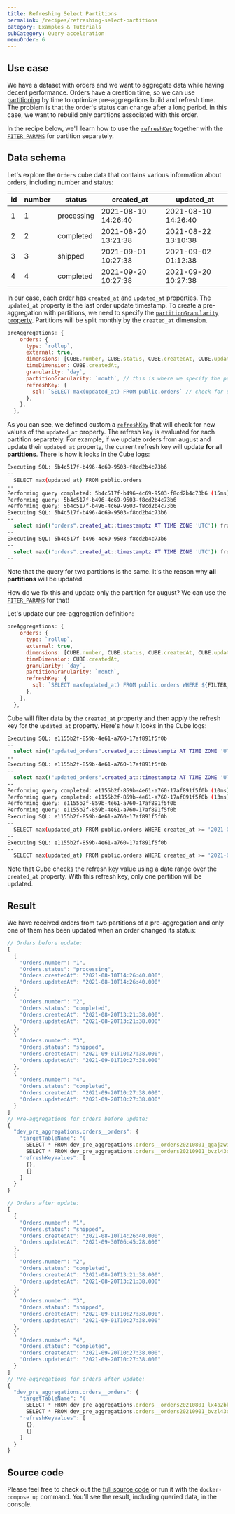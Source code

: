 ```yaml
---
title: Refreshing Select Partitions
permalink: /recipes/refreshing-select-partitions
category: Examples & Tutorials
subCategory: Query acceleration
menuOrder: 6
---
```


## Use case

We have a dataset with orders and we want to aggregate data while having decent
performance. Orders have a creation time, so we can use
[partitioning](https://cube.dev/docs/caching/using-pre-aggregations#partitioning)
by time to optimize pre-aggregations build and refresh time. The problem is that the
order's status can change after a long period. In this case, we want to rebuild only
partitions associated with this order.

In the recipe below, we'll learn how to use the
[`refreshKey`](https://cube.dev/docs/schema/reference/pre-aggregations#parameters-refresh-key-sql)
together with the
[`FITER_PARAMS`](https://cube.dev/docs/schema/reference/cube#filter-params) for
partition separately.

## Data schema

Let's explore the `Orders` cube data that contains various information about
orders, including number and status:

| id  | number | status     | created_at          | updated_at          |
| --- | ------ | ---------- | ------------------- | ------------------- |
| 1   | 1      | processing | 2021-08-10 14:26:40 | 2021-08-10 14:26:40 |
| 2   | 2      | completed  | 2021-08-20 13:21:38 | 2021-08-22 13:10:38 |
| 3   | 3      | shipped    | 2021-09-01 10:27:38 | 2021-09-02 01:12:38 |
| 4   | 4      | completed  | 2021-09-20 10:27:38 | 2021-09-20 10:27:38 |

In our case, each order has `created_at` and `updated_at` properties. The
`updated_at` property is the last order update timestamp. To create a
pre-aggregation with partitions, we need to specify the
[`partitionGranularity` property](https://cube.dev/docs/schema/reference/pre-aggregations#partition-granularity).
Partitions will be split monthly by the `created_at` dimension.

```javascript
preAggregations: {
    orders: {
      type: `rollup`,
      external: true,
      dimensions: [CUBE.number, CUBE.status, CUBE.createdAt, CUBE.updatedAt],
      timeDimension: CUBE.createdAt,
      granularity: `day`,
      partitionGranularity: `month`, // this is where we specify the partition
      refreshKey: {
        sql: `SELECT max(updated_at) FROM public.orders` // check for updates of the updated_at property
      },
    },
  },
```

As you can see, we defined custom a
[`refreshKey`](https://cube.dev/docs/schema/reference/pre-aggregations#parameters-refresh-key-sql)
that will check for new values of the `updated_at` property. The refresh key is
evaluated for each partition separately. For example, if we update orders
from august and update their `updated_at` property, the current refresh key will
update **for all partitions**. There is how it looks in the Cube logs:

```bash
Executing SQL: 5b4c517f-b496-4c69-9503-f8cd2b4c73b6
--
  SELECT max(updated_at) FROM public.orders
--
Performing query completed: 5b4c517f-b496-4c69-9503-f8cd2b4c73b6 (15ms)
Performing query: 5b4c517f-b496-4c69-9503-f8cd2b4c73b6
Performing query: 5b4c517f-b496-4c69-9503-f8cd2b4c73b6
Executing SQL: 5b4c517f-b496-4c69-9503-f8cd2b4c73b6
--
  select min(("orders".created_at::timestamptz AT TIME ZONE 'UTC')) from public.orders AS "orders"
--
Executing SQL: 5b4c517f-b496-4c69-9503-f8cd2b4c73b6
--
  select max(("orders".created_at::timestamptz AT TIME ZONE 'UTC')) from public.orders AS "orders"
--
```

Note that the query for two partitions is the same. It's the reason why **all
partitions** will be updated.

How do we fix this and update only the partition for august? We can use the
[`FITER_PARAMS`](https://cube.dev/docs/schema/reference/cube#filter-params) for
that!

Let's update our pre-aggregation definition:

```javascript
preAggregations: {
    orders: {
      type: `rollup`,
      external: true,
      dimensions: [CUBE.number, CUBE.status, CUBE.createdAt, CUBE.updatedAt],
      timeDimension: CUBE.createdAt,
      granularity: `day`,
      partitionGranularity: `month`,
      refreshKey: {
        sql: `SELECT max(updated_at) FROM public.orders WHERE ${FILTER_PARAMS.Orders.createdAt.filter('created_at')}`
      },
    },
  },
```

Cube will filter data by the `created_at` property and then apply the refresh key for the `updated_at` property.
Here's how it looks in the Cube logs:

```bash
Executing SQL: e1155b2f-859b-4e61-a760-17af891f5f0b
--
  select min(("updated_orders".created_at::timestamptz AT TIME ZONE 'UTC')) from public.orders AS "updated_orders"
--
Executing SQL: e1155b2f-859b-4e61-a760-17af891f5f0b
--
  select max(("updated_orders".created_at::timestamptz AT TIME ZONE 'UTC')) from public.orders AS "updated_orders"
--
Performing query completed: e1155b2f-859b-4e61-a760-17af891f5f0b (10ms)
Performing query completed: e1155b2f-859b-4e61-a760-17af891f5f0b (13ms)
Performing query: e1155b2f-859b-4e61-a760-17af891f5f0b
Performing query: e1155b2f-859b-4e61-a760-17af891f5f0b
Executing SQL: e1155b2f-859b-4e61-a760-17af891f5f0b
--
  SELECT max(updated_at) FROM public.orders WHERE created_at >= '2021-08-01T00:00:00.000Z'::timestamptz AND created_at <= '2021-08-31T23:59:59.999Z'::timestamptz
--
Executing SQL: e1155b2f-859b-4e61-a760-17af891f5f0b
--
  SELECT max(updated_at) FROM public.orders WHERE created_at >= '2021-09-01T00:00:00.000Z'::timestamptz AND created_at <= '2021-09-30T23:59:59.999Z'::timestamptz
```

Note that Cube checks the refresh key value using a date range over the
`created_at` property. With this refresh key, only one partition will be updated.

## Result

We have received orders from two partitions of a pre-aggregation and only one of
them has been updated when an order changed its status:

```javascript
// Orders before update:
[
  {
    "Orders.number": "1",
    "Orders.status": "processing",
    "Orders.createdAt": "2021-08-10T14:26:40.000",
    "Orders.updatedAt": "2021-08-10T14:26:40.000"
  },
  {
    "Orders.number": "2",
    "Orders.status": "completed",
    "Orders.createdAt": "2021-08-20T13:21:38.000",
    "Orders.updatedAt": "2021-08-20T13:21:38.000"
  },
  {
    "Orders.number": "3",
    "Orders.status": "shipped",
    "Orders.createdAt": "2021-09-01T10:27:38.000",
    "Orders.updatedAt": "2021-09-01T10:27:38.000"
  },
  {
    "Orders.number": "4",
    "Orders.status": "completed",
    "Orders.createdAt": "2021-09-20T10:27:38.000",
    "Orders.updatedAt": "2021-09-20T10:27:38.000"
  }
]
// Pre-aggregations for orders before update:
{
  "dev_pre_aggregations.orders__orders": {
    "targetTableName": "(
      SELECT * FROM dev_pre_aggregations.orders__orders20210801_qgajzwit_mdtjpixm_1glan84 UNION ALL 
      SELECT * FROM dev_pre_aggregations.orders__orders20210901_bvzl43q1_py2oudte_1glan84)",
    "refreshKeyValues": [
      {},
      {}
    ]
  }
}
```

```javascript
// Orders after update:
[
  {
    "Orders.number": "1",
    "Orders.status": "shipped",
    "Orders.createdAt": "2021-08-10T14:26:40.000",
    "Orders.updatedAt": "2021-09-30T06:45:28.000"
  },
  {
    "Orders.number": "2",
    "Orders.status": "completed",
    "Orders.createdAt": "2021-08-20T13:21:38.000",
    "Orders.updatedAt": "2021-08-20T13:21:38.000"
  },
  {
    "Orders.number": "3",
    "Orders.status": "shipped",
    "Orders.createdAt": "2021-09-01T10:27:38.000",
    "Orders.updatedAt": "2021-09-01T10:27:38.000"
  },
  {
    "Orders.number": "4",
    "Orders.status": "completed",
    "Orders.createdAt": "2021-09-20T10:27:38.000",
    "Orders.updatedAt": "2021-09-20T10:27:38.000"
  }
]
// Pre-aggregations for orders after update:
{
  "dev_pre_aggregations.orders__orders": {
    "targetTableName": "(
      SELECT * FROM dev_pre_aggregations.orders__orders20210801_lx4b2bkg_mdtjpixm_1glana3 UNION ALL 
      SELECT * FROM dev_pre_aggregations.orders__orders20210901_bvzl43q1_py2oudte_1glan84)",
    "refreshKeyValues": [
      {},
      {}
    ]
  }
}
```

## Source code

Please feel free to check out the
[full source code](https://github.com/cube-js/cube.js/tree/master/examples/recipes/refreshing-select-partitions)
or run it with the `docker-compose up` command. You'll see the result, including
queried data, in the console.
